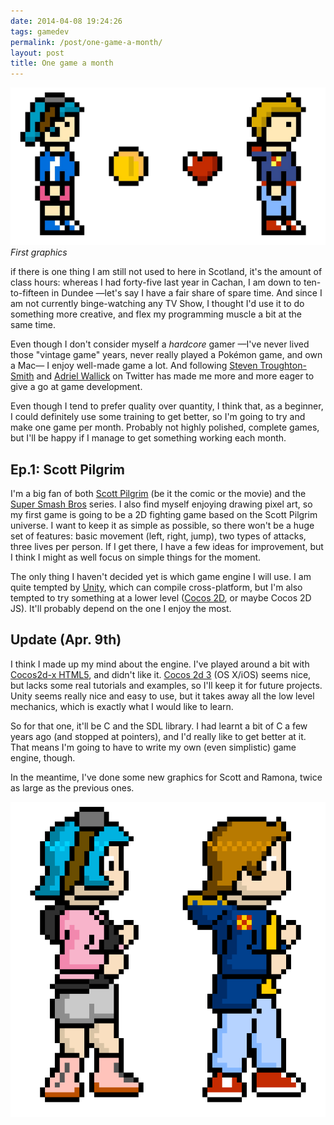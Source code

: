 ```yaml
---
date: 2014-04-08 19:24:26
tags: gamedev
permalink: /post/one-game-a-month/
layout: post
title: One game a month
---
```


![scott.jpg][1]  
_First graphics_

if there is one thing I am still not used to here in Scotland, it's the amount of class hours: whereas I had forty-five last year in Cachan, I am down to ten-to-fifteen in Dundee —let's say I have a fair share of spare time. And since I am not currently binge-watching any TV Show, I thought I'd use it to do something more creative, and flex my programming muscle a bit at the same time.

<!--more-->

Even though I don't consider myself a _hardcore_ gamer —I've never lived those "vintage game" years, never really played a Pokémon game, and own a Mac— I enjoy well-made game a lot. And following [Steven Troughton-Smith][2] and [Adriel Wallick][3] on Twitter has made me more and more eager to give a go at game development.

Even though I tend to prefer quality over quantity, I think that, as a beginner, I could definitely use some training to get better, so I'm going to try and make one game per month. Probably not highly polished, complete games, but I'll be happy if I manage to get something working each month.

## Ep.1: Scott Pilgrim

I'm a big fan of both [Scott Pilgrim][4] (be it the comic or the movie) and the [Super Smash Bros][5] series. I also find myself enjoying drawing pixel art, so my  first game is going to be a 2D fighting game based on the Scott Pilgrim universe. I want to keep it as simple as possible, so there won't be a huge set of features: basic movement (left, right, jump), two types of attacks, three lives per person. If I get there, I have a few ideas for improvement, but I think I might as well focus on simple things for the moment.

The only thing I haven't decided yet is which game engine I will use. I am quite tempted by [Unity][6], which can compile cross-platform, but I'm also tempted to try something at a lower level ([Cocos 2D][7], or maybe Cocos 2D JS). It'll probably depend on the one I enjoy the most.

## Update (Apr. 9th)

I think I made up my mind about the engine. I've played around a bit with [Cocos2d-x HTML5][8], and didn't like it. [Cocos 2d 3][9] (OS X/iOS) seems nice, but lacks some real tutorials and examples, so I'll keep it for future projects. Unity seems really nice and easy to use, but it takes away all the low level mechanics, which is exactly what I would like to learn.

So for that one, it'll be C and the SDL library. I had learnt a bit of C a few years ago (and stopped at pointers), and I'd really like to get better at it. That means I'm going to have to write my own (even simplistic) game engine, though.

In the meantime, I've done some new graphics for Scott and Ramona, twice as large as the previous ones.

![test.jpg][10]


[1]: /static/media/2014/04/cesar-1396981012267-raw.png
[2]: https://twitter.com/stroughtonsmith
[3]: https://twitter.com/MsMinotaur
[4]: http://en.wikipedia.org/wiki/Scott_Pilgrim
[5]: http://en.wikipedia.org/wiki/Super_Smash_Bros._(series)
[6]: https://unity3d.com
[7]: http://cocos2d.org/index.html
[8]: https://github.com/cocos2d/cocos2d-html5
[9]: http://www.cocos2d-iphone.org
[10]: /static/media/2014/04/cesar-1397056837700-raw.png